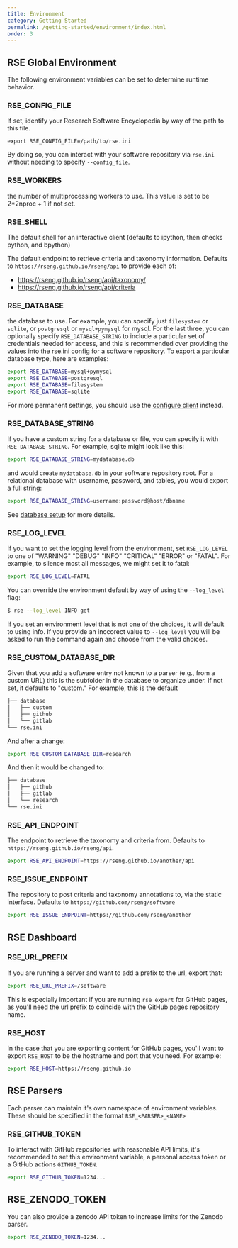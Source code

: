 ```yaml
---
title: Environment
category: Getting Started
permalink: /getting-started/environment/index.html
order: 3
---
```


## RSE Global Environment
The following environment variables can be set to determine runtime behavior.

### RSE_CONFIG_FILE
If set, identify your Research Software Encyclopedia by way of the path to this file.

```
export RSE_CONFIG_FILE=/path/to/rse.ini
```

By doing so, you can interact with your software repository via `rse.ini` without
needing to specify `--config_file`.

### RSE_WORKERS
the number of multiprocessing workers to use. This value is set to be 2*2nproc + 1 if not set.

### RSE_SHELL
The default shell for an interactive client (defaults to ipython, then checks python, and bpython)

The default endpoint to retrieve criteria and taxonomy information. Defaults to `https://rseng.github.io/rseng/api`
to provide each of:

 - https://rseng.github.io/rseng/api/taxonomy/
 - https://rseng.github.io/rseng/api/criteria

### RSE_DATABASE

the database to use. For example, you can specify just `filesystem` or `sqlite`, or `postgresql` or `mysql+pymysql` 
for mysql. For the last three, you can optionally specify `RSE_DATABASE_STRING` to include a particular
set of credentials needed for access, and this is recommended over providing the values into the rse.ini config
for a software repository. To export a particular database type, here are examples:

```bash
export RSE_DATABASE=mysql+pymysql
export RSE_DATABASE=postgresql
export RSE_DATABASE=filesystem
export RSE_DATABASE=sqlite
```

For more permanent settings, you should use the [configure client](../configure/) instead.

### RSE_DATABASE_STRING

If you have a custom string for a database or file, you can specify it with `RSE_DATABASE_STRING`.
For example, sqlite might look like this:

```bash
export RSE_DATABASE_STRING=mydatabase.db
```
and would create `mydatabase.db` in your software repository root. For a relational database with
username, password, and tables, you would export a full string:

```bash
export RSE_DATABASE_STRING=username:password@host/dbname
```

See [database setup](../configure/index.html#databases) for more details.

### RSE_LOG_LEVEL

If you want to set the logging level from the environment, set `RSE_LOG_LEVEL` to 
one of "WARNING" "DEBUG" "INFO" "CRITICAL" "ERROR" or "FATAL". For example, to silence
most all messages, we might set it to fatal:

```bash
export RSE_LOG_LEVEL=FATAL
```

You can override the environment default by way of using the `--log_level` flag:

```bash
$ rse --log_level INFO get
```

If you set an environment level that is not one of the choices, it will default
to using info. If you provide an inccorect value to `--log_level` you will be asked
to run the command again and choose from the valid choices.

### RSE_CUSTOM_DATABASE_DIR

Given that you add a software entry not known to a parser (e.g., from a custom URL)
this is the subfolder in the database to organize under. If not set, it defaults to "custom."
For example, this is the default

```bash
├── database
│   ├── custom
│   ├── github
│   └── gitlab
└── rse.ini
```

And after a change:

```bash
export RSE_CUSTOM_DATABASE_DIR=research
```
And then it would be changed to:

```bash
├── database
│   ├── github
│   ├── gitlab
│   └── research
└── rse.ini
```

### RSE_API_ENDPOINT

The endpoint to retrieve the taxonomy and criteria from. Defaults to `https://rseng.github.io/rseng/api`.

```bash
export RSE_API_ENDPOINT=https://rseng.github.io/another/api
```

### RSE_ISSUE_ENDPOINT

The repository to post criteria and taxonomy annotations to, via the static interface.
Defaults to `https://github.com/rseng/software`

```bash
export RSE_ISSUE_ENDPOINT=https://github.com/rseng/another
```

## RSE Dashboard

### RSE_URL_PREFIX

If you are running a server and want to add a prefix to the url, export
that:

```bash
export RSE_URL_PREFIX=/software
```

This is especially important if you are running `rse export` for GitHub
pages, as you'll need the url prefix to coincide with the GitHub pages repository
name.

### RSE_HOST

In the case that you are exporting content for GitHub pages, you'll want to export
`RSE_HOST` to be the hostname and port that you need. For example:

```bash
export RSE_HOST=https://rseng.github.io
```

## RSE Parsers

Each parser can maintain it's own namespace of environment variables. These
should be specified in the format `RSE_<PARSER>_<NAME>`

### RSE_GITHUB_TOKEN

To interact with GitHub repositories with reasonable API limits, it's recommended 
to set this environment variable, a personal access token or a GitHub actions 
`GITHUB_TOKEN`.

```bash
export RSE_GITHUB_TOKEN=1234...
```

## RSE_ZENODO_TOKEN

You can also provide a zenodo API token to increase limits for the Zenodo parser.

```bash
export RSE_ZENODO_TOKEN=1234...
```
